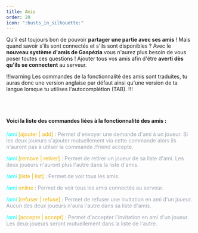 ```yaml
---
title: Amis
order: 20
icon: ":busts_in_silhouette:"
---
```


Qu'il est toujours bon de pouvoir **partager une partie avec ses amis** !
Mais quand savoir s'ils sont connectés et s'ils sont disponibles ?
Avec le **nouveau système d'amis de Gaspézia** vous n'aurez plus besoin de vous poser toutes ces questions !
Ajouter tous vos amis afin d'être **averti dès qu'ils se connectent** au serveur.

!!!warning
Les commandes de la fonctionnalité des amis sont traduites, tu auras donc une version anglaise par défaut ainsi qu'une version de ta langue lorsque tu utilises
l'autocomplétion (TAB).
!!!

<br>
<br>


#### Voici la liste des commandes liées à la fonctionnalité des amis :

<font color="cyan">/ami </font> <font color="#EAB308">[ajouter | add]</font> <font color="9CA3AF">: Permet d'envoyer une demande d'ami à un joueur. Si les deux joueurs s'ajouter mutuellement via cette
commande alors ils n'auront pas à utilser la commande /friend accepte.</font>

<font color="cyan">/ami </font> <font color="#EAB308">[remove | retirer]</font> <font color="9CA3AF"> : Permet de retirer un joueur de sa liste d'ami. Les deux joueurs n'auront plus l'autre dans la liste d'amis.

<font color="cyan">/ami </font> <font color="#EAB308">[liste | list]</font> <font color="9CA3AF"> : Permet de voir tous les amis.

<font color="cyan">/ami </font> <font color="#EAB308">online</font> <font color="9CA3AF"> : Permet de voir tous les amis connectés au serveur.

<font color="cyan">/ami </font> <font color="#EAB308">[refuser | refuse]</font> <font color="9CA3AF"> : Permet de refuser une invitation en ami d'un joueur. Aucun des deux joueurs n'aura l'autre dans sa liste d'amis.

<font color="cyan">/ami </font> <font color="#EAB308">[accepte | accept]</font> <font color="9CA3AF"> : Permet d'accepter l'invitation en ami d'un joueur. Les deux joueurs seront mutuellement dans la liste de l'autre.